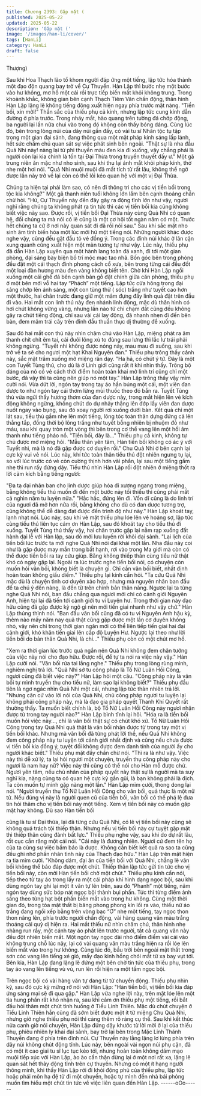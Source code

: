 ```yaml
---
title: Chương 2393: Gặp mặt (
published: 2025-05-22
updated: 2025-05-22
description: 'Gặp mặt ('
image: '/images/han-li/cover/'
tags: [HanLi]
category: HanLi
draft: false
---
```


Thượng)

Sau khi Hoa Thạch lão tổ khom người đáp ứng một tiếng, lập tức
hóa thành một đạo độn quang bay trở về Cự Thuyền.
Hàn Lập thì bước nhẹ một bước vào hư không, mơ hồ một cái rồi
trực tiếp biến mất khỏi không trung.
Trong khoảnh khắc, không gian bên cạnh Thạch Tiêm Vân chấn
động, thân hình Hàn Lập lặng lẽ không tiếng động xuất hiện ngay
phía trước mặt nàng.
"Tiền bối, xin mời!"
Thần sắc của thiếu phụ cả kinh, nhưng lập tức cung kính dẫn
đường ở phía trước.
Trong nháy mắt, hào quang trên tường đá chớp động, ba người
lại lần nữa chui vào trong đó không còn thấy bóng dáng.
Cùng lúc đó, bên trong lòng núi của dãy núi gần đấy, có vài tu sĩ
Nhân tộc tụ tập trong một gian đại sảnh, đang thông qua một mặt
pháp kính sáng lấp lánh, hết sức chăm chú quan sát sự việc phát
sinh bên ngoài.
"Thật sự là nha đầu Quả Nhi này! nàng lại từ phi thuyền màu đen
kia đi xuống, vậy chẳng phải là người còn lại kia chính là tồn tại
Đại Thừa trong truyền thuyết đấy ư." Một gã trung niên ăn mặc
như nho sinh, sau khi thu lại ánh mắt khỏi pháp kính, thở nhẹ một
hơi nói.
"Quả Nhi muội muội đã mất tích từ rất lâu, không thể ngờ được
lần này trở về lại còn có thể lôi kéo quan hệ với một vị Đại Thừa.

Chúng ta hiện tại phải làm sao, có nên đi thông tri cho các vị tiền
bối trong tộc kia không?" Một gã thanh niên tuổi không lớn lắm
bên cạnh thoáng chần chừ hỏi.
"Hừ, Cự Thuyền này đến đây gây ra động tĩnh lớn như vậy, ngươi
nghĩ rằng chúng ta không phát ra tin tức thì các vị tiền bối kia
cũng không biết việc này sao. Được rồi, vị tiền bối Đại Thừa này
cùng Quả Nhi có quan hệ, đối chúng ta mà nói có lẽ cũng là một
cơ hội tốt ngàn năm có một. Trước hết chúng ta cứ ở nơi này
quan sát đi đã rồi nói sau." Sau khi sắc mặt nho sinh âm tình biến
hóa một lúc mới hừ một tiếng nói.
Những người khác được nghe vậy, cũng đều gật đầu tỏ vẻ đồng
ý.
Trong các đỉnh núi khác ở lân cận xung quanh cũng xuất hiện một
màn tương tự như vậy.
Lúc này, thiếu phụ đã dẫn Hàn Lập xuyên qua một hành lang toàn
đá xanh, đi tới một gian phòng, đại sảng bày biện bố trí mộc mạc
tao nhã.
Bốn góc bên trong phòng đều đặt một cái thạch đỉnh phong cách
cổ xưa, bên trong từng cái đều đốt một loại đàn hương màu đen
vàng không biết tên.
Chờ khi Hàn Lập ngồi xuống một cái ghế đá bên cạnh bàn gỗ đặt
chính giữa căn phòng, thiếu phụ ở một bên mới vỗ hai tay
“Phách” một tiếng.
Lập tức cửa hông trong đại sảng chớp lên ánh sáng, một con
tùng thử ( sóc) trắng như tuyết cao hơn một thước, hai chân
trước đang giữ một mâm đựng đầy linh quả đặt trên đầu đi vào.
Hai mắt con linh thú này đen nhánh linh động, mặc dù thân hình
có hơi chút không vững vàng, nhưng lần nào tứ chi chạm đất
cũng đều không gây ra chút tiếng động, chỉ sau vài cái lay động,
đã nhanh nhẹn đi đến bên bàn, đem mâm trái cây trên đỉnh đầu
thuần thục dị thường để xuống.

Sau đó hai mắt con thú này nhìn chăm chú vào Hàn Lập, miệng
phát ra âm thanh chít chít êm tai, cái đuôi lông xù to đùng sau
lưng thì lắc lư trái phải không ngừng.
"Tuyết nhi không được nóng nảy, mau mau đi xuống, sau khi trở
về ta sẽ cho ngươi một hạt Khai Nguyên đan." Thiếu phụ trông
thấy cảnh này, sắc mặt trầm xuống mở miệng răn dạy.
"Ha hả, có chút ý tứ. Đây là một con Tuyết Tùng thú, cho dù là ở
Linh giới cũng rất ít khi nhìn thấy. Trông bộ dáng của nó có vẻ
cách thời điểm hoàn toàn khai mở linh trí cũng chỉ một bước, đã
vậy thì ta cũng nên giúp nó một tay." Hàn Lập trông thấy vậy mỉm
cười nói.
Vừa dứt lời, ngón tay trong tay áo hắn búng một cái, một viên đan
dược to như ngón tay cái thơm lừng mùi thuốc theo đó bắn ra.
Tuyết Tùng thú vừa ngửi thấy hương thơm của đan dược này,
trong mắt hiện lên vẻ kích động không ngừng, không chút do dự
nhảy thẳng lên đớp lấy viên đan dược nuốt ngay vào bụng, sau
đó xoay người rơi xuống dưới bàn.
Kết quả chỉ một lát sau, tiểu thú gầm nhẹ lên một tiếng, lông tóc
toàn thân dựng đứng cả lên thẳng tắp, đồng thời bộ lông trắng
như tuyết bỗng nhiên bị nhuộm đỏ như máu, sau khi quay tròn
một vòng thì bên trong cơ thể vang lên một hồi âm thanh như
tiếng pháo nổ.
"Tiền bối, đây là..." Thiếu phụ cả kinh, không tự chủ được mở
miệng hỏi.
"Mẫu thân yên tâm, Hàn tiền bối không có ác ý với Tuyết nhi, mà
là nó đã gặp được cơ duyên rồi." Chu Quả Nhi ở bên cạnh lại cực
kỳ vui vẻ nói.
Lúc này, khí tức toàn thân tiểu thú đột nhiên ngưng tụ lại, so với
lúc trước có vẻ còn cường thịnh hơn vài phần, lại sau một tiếng
gầm nhẹ thì run rẩy đứng dậy. Tiểu thú nhìn Hàn Lập rồi đột nhiên
ở miệng thốt ra lời cảm kích bằng tiếng người:

"Đa tạ đại nhân ban cho linh dược giúp hóa đi xương ngang trong
miệng, bằng không tiểu thú muốn đi đến một bước này tối thiểu
thì cũng phải mất cả nghìn năm tu luyện nữa."
"Hắc hắc, đứng lên đi. Vốn dĩ cũng là do linh trí của ngươi đã mở
hơn nửa rồi, bằng không cho dù có đan dược tương trợ, cũng
không thể dễ dàng đạt được đến trình độ như này." Hàn Lập
khoát tay, lạnh nhạt nói.
Lúc này, sau khi vẻ mặt thiếu phụ lóe lên vẻ hoảng sợ, lập tức
cùng tiểu thú liên tục cám ơn Hàn Lập, sau đó khoát tay cho tiểu
thú đi xuống.
Tuyết Tùng thú thấy vậy, hai chân trước gập lại nằm rạp xuống
đất hành đại lễ với Hàn lập, sau đó mới lưu luyến rời khỏi đại
sảnh.
"Lai lịch của tiền bối lúc trước ta mới nghe Quả Nhi nói đại khái
một lần. Nha đầu này coi như là gặp được may mắn trong bất
hạnh, rơi vào trong Ma giới mà còn có thể được tiền bối ra tay
cứu giúp. Bằng không thiếp thân cùng tiểu nữ thật khó có ngày
gặp lại. Ngoài ra lúc trước nghe tiền bối nói, có chuyện còn muốn
hỏi vãn bối, không biết là chuyện gì. Chỉ cần vãn bối biết, nhất
định hoàn toàn không giấu diếm." Thiếu phụ lại kính cẩn hỏi.
"Ta cứu Quả Nhi mặc dù là chuyện tình cơ duyên xảo hợp, nhưng
mà nguyên nhân ban đầu để ta chú ý đến nàng, là đến từ trên
chính bản thân nàng. Ngược lại ta từng nghe Quả Nhi nói, ban
đầu chẳng qua ngươi mới chỉ có cảnh giới Nguyên Anh, hiện tại
lại đã tiến tới cảnh giới tu vi Luyện hư. Trong thời gian này đạo
hữu cũng đã gặp được kỳ ngộ gì nên mới tiến giai nhanh như vậy
chứ." Hàn Lập thủng thỉnh nói.
"Ban đầu vãn bối cũng đã có tu vi Nguyên Anh hậu kỳ, thêm nào
mấy năm nay quả thật cũng gặp được một lần cơ duyên không
nhỏ, vậy nên chỉ trong thời gian ngăn mới có thể liên tiếp tiến giai
hai đại cảnh giới, khó khăn tiến giai lên cấp độ Luyện Hư. Ngược
lại theo như lời tiền bối do bản thân Quả Nhi, là chỉ..." Thiếu phụ
còn có một chút mơ hồ.

"Xem ra thời gian lúc trước quá ngắn nên Quả Nhi không đem
chân tướng của việc này nói cho đạo hữu. Được rồi, để tự ta nói
ra việc này vậy." Hàn Lập cười nói.
"Vãn bối rửa tai lắng nghe." Thiếu phụ trong lòng rùng mình,
nghiêm nghị trả lời.
"Quả Nhi sở tu công pháp là Tố Nữ Luân Hồi Công, ngươi cũng
đã biết việc này?" Hàn Lập hỏi một câu.
"Công pháp này là vãn bối tự mình truyền thụ cho tiểu nữ, làm
sạo lại không biết?" Thiếu phụ đầu tiên là ngơ ngác nhìn Quả Nhi
một cái, nhưng lập tức thản nhiên trả lời.
"Nhưng căn cứ vào lời nói của Quả Nhi, chủ công pháp ngươi tu
luyện lại không phải công pháp này, mà là đạo gia pháp quyết
Thanh Khí Quyết rất thường thấy. Ta muốn biết chính là, bộ Tố
Nữ Luân Hồi Công này ngươi nhận được từ trong tay người
nào?" Hàn Lập bình tĩnh lại hỏi.
"Hóa ra là tiền bối muốn hỏi việc này..., chỉ là vãn bối thật sự có
chút khó xử. Tố Nữ Luân Hồi Công trong tay Quả Nhi quả thật là
vãn bối nhận được từ trong tay một vị tiền bối khác. Nhưng mà
vãn bối đã từng phát lời thề, nếu Quả Nhi không đem công pháp
này tu luyện tới cảnh giới nhất định và cũng nếu chưa được vị
tiền bối kia đồng ý, tuyệt đối không được đem danh tính của
người ấy cho người khác biết." Thiếu phụ mặt đầy chần chừ nói.
"Thì ra là như vậy. Việc này thì dễ xử lý, ta lại hỏi ngươi một
chuyện, truyền thụ công pháp này cho ngươi là nam hay nữ? Việc
này thì cũng có thể nói cho Hàn mỗ được chứ. Ngươi yên tâm,
nếu chủ nhân của pháp quyết này thật sự là người mà ta suy nghĩ
kia, nàng cùng ta có quan hệ cực kỳ gần gũi, là bạn không phải là
địch. Ta còn muốn tự mình gặp nàng một lần." Hàn Lập mỉm cười,
thong dong lại nói.
"Người truyền thụ Tố Nữ Luân Hồi Công cho vãn bối, quả thực là
một nữ tử. Nếu đúng vị này là người quen cũ của tiền bối, vãn bối
có thể phá lệ đưa tin hỏi thăm cho vị tiền bối này một tiếng. Xem
vị tiền bối này có muốn gặp mặt hay không. Dù sao Hàn tiền bối

cũng là tu sĩ Đại thừa, lại đã từng cứu Quả Nhi, có lẽ vị tiền bối
này cũng sẽ không quá trách tội thiếp thân. Nhưng nếu vị tiền bối
này cự tuyệt gặp mặt thì thiếp thân cũng đành bất lực." Thiếu phụ
nghe vậy, sau khi do dự rất lâu, rốt cục cắn răng một cái nói.
"Cái này là đương nhiên. Ngươi cứ đem tên họ của ta cùng sự
việc bẩm báo là được. Không cần biết kết quả ra sao ta cũng đều
ghi nhớ phần nhân tình này của Thạch đạo hữu." Hàn Lập trên
mặt hiện ra tia mỉm cười.
"Không dám, đại ân của tiền bối với Quả Nhi, chẳng lẽ vãn bối
không thể báo đáp được một chút. Thiếp thân lập tức gửi tin tức
cho vị tiền bối này, còn mời Hàn tiền bối chờ một chút." Thiếu phụ
kính cẩn nói, tiếp theo từ tay áo trong lấy ra một cái pháp khí hình
dạng ngọc bội, sau khi dùng ngón tay ghi lại một ít văn tự lên trên,
sau đó “Phanh” một tiếng, năm ngón tay dùng sức bóp nát ngọc
bội thành bụi phấn.
Tức thì từng điểm ảnh sáng theo từng hạt bột phấn biến mất vào
trong hư không.
Cùng một thời gian đó, trong tòa mật thất bị băng phong phong
kín lối ra vào, thiếu nữ áo trắng đang ngồi xếp bằng trên vòng bạc
“Ơ” nhẹ một tiếng, tay ngọc thon thon nâng lên, phía trước người
chấn động, vài hàng quang văn màu trắng thoáng cái quỷ dị hiện
ra.
Hai mắt thiếu nữ nhìn chăm chú, thân hình nhẹ nhàng run rẩy,
một cánh tay áo phất lên trước người, tất cả quang văn này đều
đột nhiên biến mất. Một ngón tay ngọc dài nhỏ điểm điểm vài cái
vào không trung chỗ lúc nãy, lại có vài quang văn màu trắng hiện
ra rồi lóe lên biến mất vào trong hư không.
Cùng lúc đó, bầu trời bên ngoài mật thất trong sơn cóc vang lên
tiếng xé gió, mấy đạo kinh hồng chói mắt từ xa bay vụt tới.
Bên kia, Hàn Lập đang lặng lẽ đứng một bên chờ tin tức của thiếu
phụ, trong tay áo vang lên tiếng vù vù, run lên rồi hiện ra một tấm
ngọc bội.

Trên ngọc bội có vài hàng văn tự đang từ từ chuyển động.
Thiếu phụ nhìn kỹ, sau đó cực kỳ mừng rỡ nói với Hàn Lập:
"Hàn tiền bối, vị tiền bối kia đáp ứng sáng mai sẽ đi qua gặp."
Hàn Lập vừa nghe lời này, trên mặt lóe lên một tia hung phấn rất
khó nhận ra, sau khi cảm ơn thiếu phụ một tiếng, rồi bắt đầu hỏi
thăm một chút tình huống ở Tiểu Linh Thiên.
Mặc dù chút chuyện ở Tiểu Linh Thiên hắn cũng đã sớm biết
được một ít từ miệng Chu Quả Nhi, nhưng giờ nghe thiếu phụ nói
thì càng thêm rõ ràng cụ thể.
Sau khi kết thúc nửa canh giờ nói chuyện, Hàn Lập đứng dậy
khước từ lời mời ở lại của thiếu phụ, phiêu nhiên ly khai đại sảnh,
bay trở lại bên trong Mặc Linh Thánh Thuyền đang ở phía trên
đỉnh núi.
Cự Thuyền này lẳng lặng lơ lửng phía trên dãy núi không chút
động tĩnh.
Lúc này, bên ngoài vài ngọn núi phụ cận, đã có một ít cao giai tu
sĩ lục tục kéo tới, nhưng hoàn toàn không dám mạo muội tiếp xúc
với Hàn Lập, ào ào cẩn thận dừng lại ở một nơi rất xa, lặng lẽ
quan sát hết thảy động tĩnh trên cự thuyền.
Nhưng có một ít hạng người thông minh, khi thấy Hàn Lập rời đi
khỏi động phủ của thiếu phụ, lập tức hoặc phái môn hạ đệ tử đi
một chuyến, hoặc tự mình đến nhà bái phỏng muốn tìm hiểu một
chút tin tức về việc liên quan đến Hàn Lập.
------oOo------
